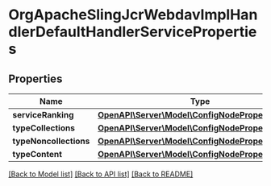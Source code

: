 # OrgApacheSlingJcrWebdavImplHandlerDefaultHandlerServiceProperties

## Properties
Name | Type | Description | Notes
------------ | ------------- | ------------- | -------------
**serviceRanking** | [**OpenAPI\Server\Model\ConfigNodePropertyInteger**](ConfigNodePropertyInteger.md) |  | [optional] 
**typeCollections** | [**OpenAPI\Server\Model\ConfigNodePropertyString**](ConfigNodePropertyString.md) |  | [optional] 
**typeNoncollections** | [**OpenAPI\Server\Model\ConfigNodePropertyString**](ConfigNodePropertyString.md) |  | [optional] 
**typeContent** | [**OpenAPI\Server\Model\ConfigNodePropertyString**](ConfigNodePropertyString.md) |  | [optional] 

[[Back to Model list]](../README.md#documentation-for-models) [[Back to API list]](../README.md#documentation-for-api-endpoints) [[Back to README]](../README.md)


